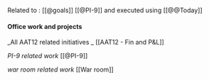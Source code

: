 Related to : [[@goals]] [[@PI-9]] and executed using [[@@Today]]

#### Office work and projects

_All AAT12 related initiatives _
[[AAT12 - Fin and P&L]]

_PI-9 related work_
[[@PI-9]]

_war room related work_
[[War room]]